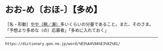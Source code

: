 # おお‐め〔おほ‐〕【多め】

［名・形動］[やや（稍／漸）](%E3%82%84%E3%82%84%EF%BC%88%E7%A8%8D%EF%BC%8F%E6%BC%B8%EF%BC%89.md)多いくらいの分量であること。また、そのさま。「予想より多めな（の）応募者」「多めに入れておく」

---
`https://dictionary.goo.ne.jp/word/%E5%A4%9A%E3%82%81/`